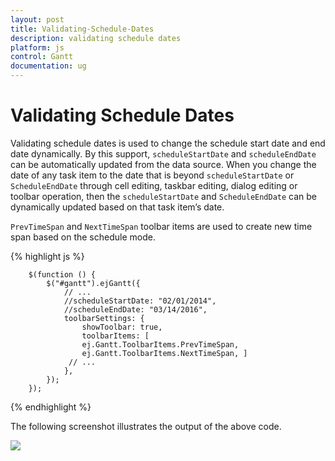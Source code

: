 ```yaml
---
layout: post
title: Validating-Schedule-Dates
description: validating schedule dates
platform: js
control: Gantt
documentation: ug
---
```


# Validating Schedule Dates

Validating schedule dates is used to change the schedule start date and end date dynamically. By this support, `scheduleStartDate` and `scheduleEndDate` can be automatically updated from the data source. When you change the date of any task item to the date that is beyond `scheduleStartDate` or `ScheduleEndDate` through cell editing, taskbar editing, dialog editing or toolbar operation, then the `scheduleStartDate` and `ScheduleEndDate` can be dynamically updated based on that task item’s date.

`PrevTimeSpan` and `NextTimeSpan` toolbar items are used to create new time span based on the schedule mode.

{% highlight js %}

        $(function () {
            $("#gantt").ejGantt({
                // ...
                //scheduleStartDate: "02/01/2014",
                //scheduleEndDate: "03/14/2016",
                toolbarSettings: {
                    showToolbar: true,
                    toolbarItems: [
                    ej.Gantt.ToolbarItems.PrevTimeSpan,
                    ej.Gantt.ToolbarItems.NextTimeSpan, ]
                 // ...
                },
            });
        });

{% endhighlight %}

The following screenshot illustrates the output of the above code.

![]("/js/Gantt/Validating-Schedule-Dates_images/Validating-Schedule-Dates_img1.png")

